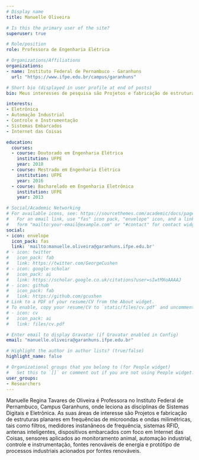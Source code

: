 ```yaml
---
# Display name
title: Manuelle Oliveira

# Is this the primary user of the site?
superuser: true

# Role/position
role: Professora de Engenharia Elétrica

# Organizations/Affiliations
organizations:
- name: Instituto Federal de Pernambuco - Garanhuns
  url: "https://www.ifpe.edu.br/campus/garanhuns"

# Short bio (displayed in user profile at end of posts)
bio: Meus interesses de pesquisa são Projetos e fabricação de estruturas planares em frequências de microondas e ondas milimétricas, tais como filtros, medidores instanâneos de frequência, sistemas RFID, antenas inteligentes, dispositivos embarcados com foco em Internet das Coisas, sensores aplicados ao monitoramento animal, automação industrial, controle e instrumentação, fontes renováveis de energia e protótipo de processos industriais acionados por fontes renováveis.

interests:
- Eletrônica
- Automação Industrial
- Controle e Instrumentação
- Sistemas Embarcados
- Internet das Coisas

education:
  courses:
  - course: Doutorado em Engenharia Elétrica
    institution: UFPE
    year: 2018
  - course: Mestrado em Engenharia Elétrica
    institution: UFPE
    year: 2016
  - course: Bacharelado em Engenharia Eletrônica
    institution: UFPE
    year: 2013

# Social/Academic Networking
# For available icons, see: https://sourcethemes.com/academic/docs/page-builder/#icons
#   For an email link, use "fas" icon pack, "envelope" icon, and a link in the
#   form "mailto:your-email@example.com" or "#contact" for contact widget.
social:
- icon: envelope
  icon_pack: fas
  link: 'mailto:manuelle.oliveira@garanhuns.ifpe.edu.br'
# - icon: twitter
#   icon_pack: fab
#   link: https://twitter.com/GeorgeCushen
# - icon: google-scholar
#   icon_pack: ai
#   link: https://scholar.google.co.uk/citations?user=sIwtMXoAAAAJ
# - icon: github
#   icon_pack: fab
#   link: https://github.com/gcushen
# Link to a PDF of your resume/CV from the About widget.
# To enable, copy your resume/CV to `static/files/cv.pdf` and uncomment the lines below.
# - icon: cv
#   icon_pack: ai
#   link: files/cv.pdf

# Enter email to display Gravatar (if Gravatar enabled in Config)
email: "manuelle.oliveira@garanhuns.ifpe.edu.br"

# Highlight the author in author lists? (true/false)
highlight_name: false

# Organizational groups that you belong to (for People widget)
#   Set this to `[]` or comment out if you are not using People widget.
user_groups:
- Researchers
---
```


Manuelle Regina Tavares de Oliveira é Professora no Instituto Federal de Pernambuco, Campus Garanhuns, onde leciona as disciplinas de Sistemas Digitais e Eletrônica. As suas áreas de interesse são Projetos e fabricação de estruturas planares em frequências de microondas e ondas milimétricas, tais como filtros, medidores instanâneos de frequência, sistemas RFID, antenas inteligentes, dispositivos embarcados com foco em Internet das Coisas, sensores aplicados ao monitoramento animal, automação industrial, controle e instrumentação, fontes renováveis de energia e protótipo de processos industriais acionados por fontes renováveis.

